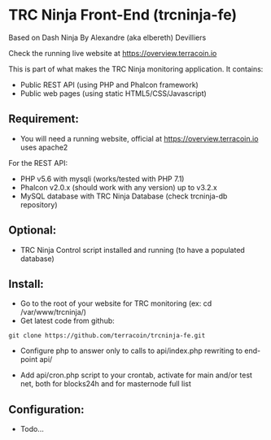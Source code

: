 # TRC Ninja Front-End (trcninja-fe)
Based on Dash Ninja By Alexandre (aka elbereth) Devilliers

Check the running live website at https://overview.terracoin.io

This is part of what makes the TRC Ninja monitoring application.
It contains:
- Public REST API (using PHP and Phalcon framework)
- Public web pages (using static HTML5/CSS/Javascript)

## Requirement:
* You will need a running website, official at https://overview.terracoin.io uses apache2

For the REST API:
* PHP v5.6 with mysqli (works/tested with PHP 7.1)
* Phalcon v2.0.x (should work with any version) up to v3.2.x
* MySQL database with TRC Ninja Database (check trcninja-db repository)

## Optional:
* TRC Ninja Control script installed and running (to have a populated database)

## Install:
* Go to the root of your website for TRC monitoring (ex: cd /var/www/trcninja/)
* Get latest code from github:
```shell
git clone https://github.com/terracoin/trcninja-fe.git
```

* Configure php to answer only to calls to api/index.php rewriting to end-point api/

* Add api/cron.php script to your crontab, activate for main and/or test net, both for blocks24h and for masternode full list

## Configuration:
* Todo...
